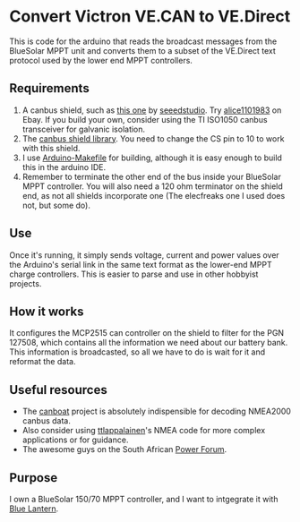 # Convert Victron VE.CAN to VE.Direct

This is code for the arduino that reads the broadcast messages from the
BlueSolar MPPT unit and converts them to a subset of the VE.Direct text
protocol used by the lower end MPPT controllers.

## Requirements

1. A canbus shield, such as [this one][shield] by [seeedstudio][seeed]. Try
[alice1101983][alice] on Ebay. If you build your own, consider using the TI
ISO1050 canbus transceiver for galvanic isolation.
2. The [canbus shield library][canbus-lib]. You need to change the CS pin
to 10 to work with this shield.
3. I use [Arduino-Makefile][arduino-make] for building, although it is easy
enough to build this in the arduino IDE.
4. Remember to terminate the other end of the bus inside your BlueSolar MPPT
controller. You will also need a 120 ohm terminator on the shield end, as not
all shields incorporate one (The elecfreaks one I used does not, but some do).

## Use

Once it's running, it simply sends voltage, current and power values over
the Arduino's serial link in the same text format as the lower-end MPPT charge
controllers. This is easier to parse and use in other hobbyist projects.

## How it works

It configures the MCP2515 can controller on the shield to filter for the PGN
127508, which contains all the information we need about our battery bank.
This information is broadcasted, so all we have to do is wait for it and
reformat the data.

## Useful resources

* The [canboat][canboat] project is absolutely indispensible for decoding
NMEA2000 canbus data.
* Also consider using [ttlappalainen][ttlappalainen]'s NMEA code for more
complex applications or for guidance.
* The awesome guys on the South African [Power Forum][powerforum].

## Purpose

I own a BlueSolar 150/70 MPPT controller, and I want to intgegrate it with
[Blue Lantern][bluelantern].

[shield]: http://www.seeedstudio.com/wiki/CAN-BUS_Shield
[seeed]: http://www.seeedstudio.com/
[alice]: http://www.ebay.com/usr/alice1101983
[canbus-lib]: https://github.com/Seeed-Studio/CAN_BUS_Shield
[arduino-make]: https://github.com/sudar/Arduino-Makefile
[canboat]: https://github.com/canboat/canboat
[ttlappalainen]: https://github.com/ttlappalainen
[bluelantern]: https://github.com/izak/ib.bluelantern
[powerforum]: http://powerforum.co.za/
